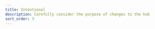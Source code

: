```yaml
---
title: Intentional
description: Carefully consider the purpose of changes to the hub
sort_order: 3
---
```

